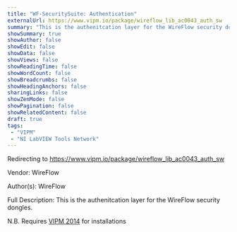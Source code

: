 ```yaml
---
title: "WF-SecuritySuite: Authentication"
externalUrl: https://www.vipm.io/package/wireflow_lib_ac0043_auth_sw
summary: "This is the authenitcation layer for the WireFlow security dongles."
showSummary: true
showAuthor: false
showEdit: false
showData: false
showViews: false
showReadingTime: false
showWordCount: false
showBreadcrumbs: false
showHeadingAnchors: false
sharingLinks: false
showZenMode: false
showPagination: false
showRelatedContent: false
draft: true
tags:
 - "VIPM"
 - "NI LabVIEW Tools Network"
---
```


Redirecting to https://www.vipm.io/package/wireflow_lib_ac0043_auth_sw

Vendor: WireFlow

Author(s): WireFlow
 
Full Description:
This is the authenitcation layer for the WireFlow security dongles.

N.B. Requires <u>VIPM 2014</u> for installations